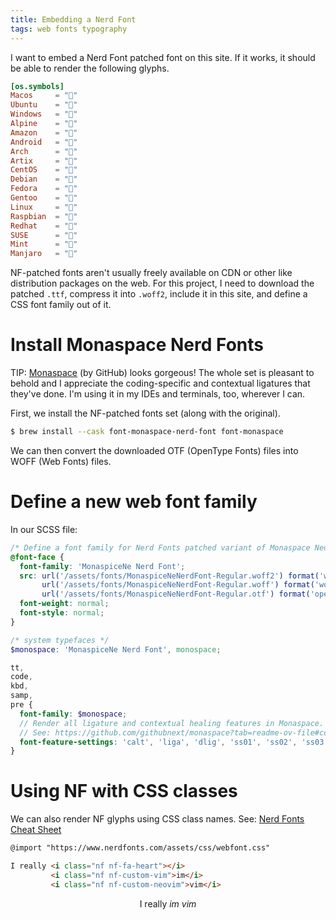 ```yaml
---
title: Embedding a Nerd Font
tags: web fonts typography
---
```


I want to embed a Nerd Font patched font on this site. If it works, it should be
able to render the following glyphs.

```toml
[os.symbols]
Macos     = ""
Ubuntu    = "󰕈"
Windows   = "󰍲"
Alpine    = ""
Amazon    = ""
Android   = ""
Arch      = "󰣇"
Artix     = "󰣇"
CentOS    = ""
Debian    = "󰣚"
Fedora    = "󰣛"
Gentoo    = "󰣨"
Linux     = "󰌽"
Raspbian  = "󰐿"
Redhat    = "󱄛"
SUSE      = ""
Mint      = "󰣭"
Manjaro   = ""
```

NF-patched fonts aren't usually freely available on CDN or other like
distribution packages on the web. For this project, I need to download the
patched `.ttf`, compress it into `.woff2`, include it in this site, and define a
CSS font family out of it.

# Install Monaspace Nerd Fonts

TIP: [Monaspace](https://monaspace.githubnext.com) (by GitHub) looks gorgeous!
The whole set is pleasant to behold and I appreciate the coding-specific and
contextual ligatures that they've done. I'm using it in my IDEs and terminals,
too, wherever I can.

First, we install the NF-patched fonts set (along with the original).

```sh
$ brew install --cask font-monaspace-nerd-font font-monaspace
```

We can then convert the downloaded OTF (OpenType Fonts) files into WOFF
(Web Fonts) files.

# Define a new web font family

In our SCSS file:

```scss
/* Define a font family for Nerd Fonts patched variant of Monaspace Neon. */
@font-face {
  font-family: 'MonaspiceNe Nerd Font';
  src: url('/assets/fonts/MonaspiceNeNerdFont-Regular.woff2') format('woff2'),
       url('/assets/fonts/MonaspiceNeNerdFont-Regular.woff') format('woff'),
       url('/assets/fonts/MonaspiceNeNerdFont-Regular.otf') format('opentype');
  font-weight: normal;
  font-style: normal;
}

/* system typefaces */
$monospace: 'MonaspiceNe Nerd Font', monospace;

tt,
code,
kbd,
samp,
pre {
  font-family: $monospace;
  // Render all ligature and contextual healing features in Monaspace.
  // See: https://github.com/githubnext/monaspace?tab=readme-ov-file#coding-ligatures
  font-feature-settings: 'calt', 'liga', 'dlig', 'ss01', 'ss02', 'ss03', 'ss04', 'ss05', 'ss06', 'ss07', 'ss08';
}
```

# Using NF with CSS classes

We can also render NF glyphs using CSS class names. See:
[Nerd Fonts Cheat Sheet](https://www.nerdfonts.com/cheat-sheet)

```html
@import "https://www.nerdfonts.com/assets/css/webfont.css"

I really <i class="nf nf-fa-heart"></i>
         <i class="nf nf-custom-vim">im</i>
         <i class="nf nf-custom-neovim">vim</i>
```

<center>
I really <i class="nf nf-fa-heart"></i> <i class="nf nf-custom-vim">im</i>
         <i class="nf nf-custom-neovim">vim</i>
</center>
